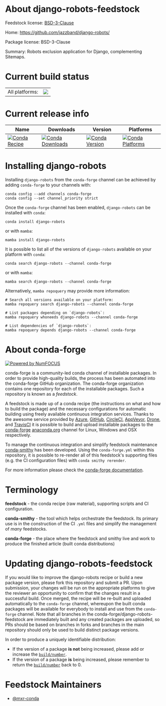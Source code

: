 About django-robots-feedstock
=============================

Feedstock license: [BSD-3-Clause](https://github.com/conda-forge/django-robots-feedstock/blob/main/LICENSE.txt)

Home: https://github.com/jazzband/django-robots/

Package license: BSD-3-Clause

Summary: Robots exclusion application for Django, complementing Sitemaps.

Current build status
====================


<table><tr><td>All platforms:</td>
    <td>
      <a href="https://dev.azure.com/conda-forge/feedstock-builds/_build/latest?definitionId=15136&branchName=main">
        <img src="https://dev.azure.com/conda-forge/feedstock-builds/_apis/build/status/django-robots-feedstock?branchName=main">
      </a>
    </td>
  </tr>
</table>

Current release info
====================

| Name | Downloads | Version | Platforms |
| --- | --- | --- | --- |
| [![Conda Recipe](https://img.shields.io/badge/recipe-django--robots-green.svg)](https://anaconda.org/conda-forge/django-robots) | [![Conda Downloads](https://img.shields.io/conda/dn/conda-forge/django-robots.svg)](https://anaconda.org/conda-forge/django-robots) | [![Conda Version](https://img.shields.io/conda/vn/conda-forge/django-robots.svg)](https://anaconda.org/conda-forge/django-robots) | [![Conda Platforms](https://img.shields.io/conda/pn/conda-forge/django-robots.svg)](https://anaconda.org/conda-forge/django-robots) |

Installing django-robots
========================

Installing `django-robots` from the `conda-forge` channel can be achieved by adding `conda-forge` to your channels with:

```
conda config --add channels conda-forge
conda config --set channel_priority strict
```

Once the `conda-forge` channel has been enabled, `django-robots` can be installed with `conda`:

```
conda install django-robots
```

or with `mamba`:

```
mamba install django-robots
```

It is possible to list all of the versions of `django-robots` available on your platform with `conda`:

```
conda search django-robots --channel conda-forge
```

or with `mamba`:

```
mamba search django-robots --channel conda-forge
```

Alternatively, `mamba repoquery` may provide more information:

```
# Search all versions available on your platform:
mamba repoquery search django-robots --channel conda-forge

# List packages depending on `django-robots`:
mamba repoquery whoneeds django-robots --channel conda-forge

# List dependencies of `django-robots`:
mamba repoquery depends django-robots --channel conda-forge
```


About conda-forge
=================

[![Powered by
NumFOCUS](https://img.shields.io/badge/powered%20by-NumFOCUS-orange.svg?style=flat&colorA=E1523D&colorB=007D8A)](https://numfocus.org)

conda-forge is a community-led conda channel of installable packages.
In order to provide high-quality builds, the process has been automated into the
conda-forge GitHub organization. The conda-forge organization contains one repository
for each of the installable packages. Such a repository is known as a *feedstock*.

A feedstock is made up of a conda recipe (the instructions on what and how to build
the package) and the necessary configurations for automatic building using freely
available continuous integration services. Thanks to the awesome service provided by
[Azure](https://azure.microsoft.com/en-us/services/devops/), [GitHub](https://github.com/),
[CircleCI](https://circleci.com/), [AppVeyor](https://www.appveyor.com/),
[Drone](https://cloud.drone.io/welcome), and [TravisCI](https://travis-ci.com/)
it is possible to build and upload installable packages to the
[conda-forge](https://anaconda.org/conda-forge) [anaconda.org](https://anaconda.org/)
channel for Linux, Windows and OSX respectively.

To manage the continuous integration and simplify feedstock maintenance
[conda-smithy](https://github.com/conda-forge/conda-smithy) has been developed.
Using the ``conda-forge.yml`` within this repository, it is possible to re-render all of
this feedstock's supporting files (e.g. the CI configuration files) with ``conda smithy rerender``.

For more information please check the [conda-forge documentation](https://conda-forge.org/docs/).

Terminology
===========

**feedstock** - the conda recipe (raw material), supporting scripts and CI configuration.

**conda-smithy** - the tool which helps orchestrate the feedstock.
                   Its primary use is in the construction of the CI ``.yml`` files
                   and simplify the management of *many* feedstocks.

**conda-forge** - the place where the feedstock and smithy live and work to
                  produce the finished article (built conda distributions)


Updating django-robots-feedstock
================================

If you would like to improve the django-robots recipe or build a new
package version, please fork this repository and submit a PR. Upon submission,
your changes will be run on the appropriate platforms to give the reviewer an
opportunity to confirm that the changes result in a successful build. Once
merged, the recipe will be re-built and uploaded automatically to the
`conda-forge` channel, whereupon the built conda packages will be available for
everybody to install and use from the `conda-forge` channel.
Note that all branches in the conda-forge/django-robots-feedstock are
immediately built and any created packages are uploaded, so PRs should be based
on branches in forks and branches in the main repository should only be used to
build distinct package versions.

In order to produce a uniquely identifiable distribution:
 * If the version of a package **is not** being increased, please add or increase
   the [``build/number``](https://docs.conda.io/projects/conda-build/en/latest/resources/define-metadata.html#build-number-and-string).
 * If the version of a package **is** being increased, please remember to return
   the [``build/number``](https://docs.conda.io/projects/conda-build/en/latest/resources/define-metadata.html#build-number-and-string)
   back to 0.

Feedstock Maintainers
=====================

* [@mxr-conda](https://github.com/mxr-conda/)

